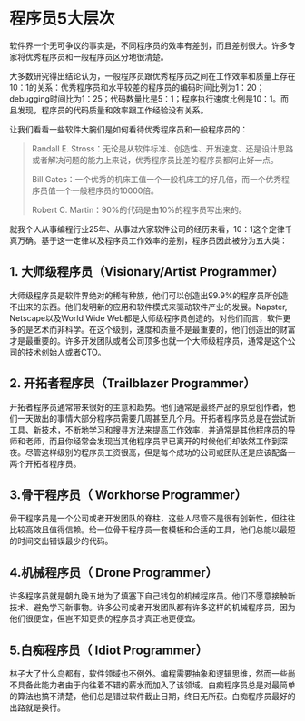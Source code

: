 # 程序员5大层次

软件界一个无可争议的事实是，不同程序员的效率有差别，而且差别很大。许多专家将优秀程序员和一般程序员区分地很清楚。



大多数研究得出结论认为，一般程序员跟优秀程序员之间在工作效率和质量上存在10：1的关系：优秀程序员和水平较差的程序员的编码时间比例为1：20；debugging时间比为1：25；代码数量比是5：1；程序执行速度比例是10：1。而且发现，程序员的代码质量和效率跟工作经验没有关系。



让我们看看一些软件大腕们是如何看待优秀程序员和一般程序员的：

> Randall E. Stross：无论是从软件标准、创造性、开发速度、还是设计思路或者解决问题的能力上来说，优秀程序员比差的程序员都何止好一点。
>
> Bill Gates：一个优秀的机床工值一个一般机床工的好几倍，而一个优秀程序员值一个一般程序员的10000倍。
>
> Robert C. Martin：90%的代码是由10%的程序员写出来的。

就我个人从事编程行业25年、从事过六家软件公司的经历来看，10：1这个定律千真万确。基于这一定律以及程序员工作效率的差别，程序员因此被分为五大类：



## **1. 大师级程序员（Visionary/Artist Programmer）**

大师级程序员是软件界绝对的稀有种族，他们可以创造出99.9%的程序员所创造不出来的东西。他们发明新的应用和软件模式来驱动软件产业的发展。Napster, Netscape以及World Wide Web都是大师级程序员创造的。对他们而言，软件更多的是艺术而非科学。在这个级别，速度和质量不是最重要的，他们创造出的财富才是最重要的。许多开发团队或者公司顶多也就一个大师级程序员，通常是这个公司的技术创始人或者CTO。





## **2. 开拓者程序员（Trailblazer Programmer）**

开拓者程序员通常带来很好的主意和趋势。他们通常是最终产品的原型创作者，他们一天做出的事情大部分程序员需要几周甚至几个月。开拓者程序员总是在尝试新工具、新技术，不断地学习和搜寻方法来提高工作效率，并通常是其他程序员的导师和老师，而且你经常会发现当其他程序员早已离开的时候他们却依然工作到深夜。尽管这样级别的程序员工资很高，但是每个成功的公司或团队还是应该配备一两个开拓者程序员。





## **3.骨干程序员（ Workhorse Programmer）**

骨干程序员是一个公司或者开发团队的脊柱，这些人尽管不是很有创新性，但往往比较高效且值得信赖。给一位骨干程序员一套模板和合适的工具，他们总能以最短的时间交出错误最少的代码。





## **4.机械程序员（ Drone Programmer）**

许多程序员就是朝九晚五地为了填塞下自己钱包的机械程序员。他们不愿意接触新技术、避免学习新事物。许多公司或者开发团队都有许多这样的机械程序员，因为他们很便宜，但岂不知更贵的程序员才真正地更便宜。





## **5.白痴程序员（ Idiot Programmer）**

林子大了什么鸟都有，软件领域也不例外。编程需要抽象和逻辑思维，然而一些尚不具备此能力者由于向往着不错的薪水而加入了该领域。白痴程序员总是对最简单的算法也搞不清楚，他们总是错过软件截止日期，终日无所获。白痴程序员最好的出路就是换行。